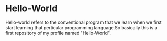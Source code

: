 # Hello-World
Hello-world refers to the conventional program that we learn when we first start learning that perticular programming language.So basically this is a first repository of my profile named "Hello-World".
